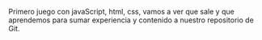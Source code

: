 Primero juego con javaScript, html, css, vamos a ver que sale y que aprendemos para sumar experiencia y contenido a nuestro repositorio de Git.